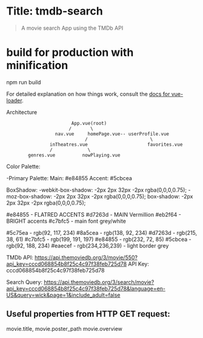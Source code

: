 # Title: tmdb-search

> A movie search App using the TMDb API

# build for production with minification

npm run build

For detailed explanation on how things work, consult the [docs for vue-loader](http://vuejs.github.io/vue-loader).

Architecture

                            App.vue(root)
                           /       \
                      nav.vue     homePage.vue-- userProfile.vue 
                                 /                       \
                    inTheatres.vue                      favorites.vue
                    /             \
            genres.vue          nowPlaying.vue

Color Palette:

-Primary Palette:
Main: #e84855
Accent: #5cbcea

BoxShadow:
-webkit-box-shadow: -2px 2px 32px -2px rgba(0,0,0,0.75);
-moz-box-shadow: -2px 2px 32px -2px rgba(0,0,0,0.75);
box-shadow: -2px 2px 32px -2px rgba(0,0,0,0.75);

#e84855 - FLATRED ACCENTS
#d7263d - MAIN Vermillion
#eb2f64 - BRIGHT accents
#c7bfc5 - main font grey/white

#5c75ea - rgb(92, 117, 234)
#8a5cea - rgb(138, 92, 234)
#d7263d - rgb(215, 38, 61)
#c7bfc5 - rgb(199, 191, 197)
#e84855 - rgb(232, 72, 85)
#5cbcea - rgb(92, 188, 234)
#eaecef - rgb(234,236,239) - light border grey

TMDb API:
https://api.themoviedb.org/3/movie/550?api_key=cccd068854b8f25c4c97f38feb725d78
API Key: cccd068854b8f25c4c97f38feb725d78

Search Query: https://api.themoviedb.org/3/search/movie?api_key=cccd068854b8f25c4c97f38feb725d78&language=en-US&query=wick&page=1&include_adult=false

## Useful properties from HTTP GET request:

movie.title,
movie.poster_path
movie.overview
